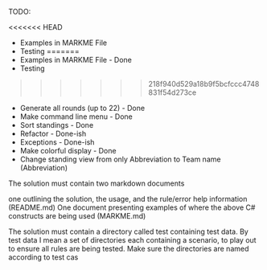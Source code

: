 TODO: 

<<<<<<< HEAD
- Examples in MARKME File 
- Testing 
=======
- Examples in MARKME File - Done
- Testing
>>>>>>> 218f940d529a18b9f5bcfccc4748831f54d273ce
- Generate all rounds (up to 22) - Done
- Make command line menu - Done
- Sort standings - Done
- Refactor - Done-ish
- Exceptions - Done-ish
- Make colorful display - Done
- Change standing view from only Abbreviation to Team name (Abbreviation)



The solution must contain two markdown documents

one outlining the solution, the usage, and the rule/error help information (README.md)
One document presenting examples of where the above C# constructs are being used (MARKME.md)

The solution must contain a directory called test containing test data. By test data I mean a set of directories each containing a scenario, to play out to ensure all rules are being tested. Make sure the directories are named according to test cas